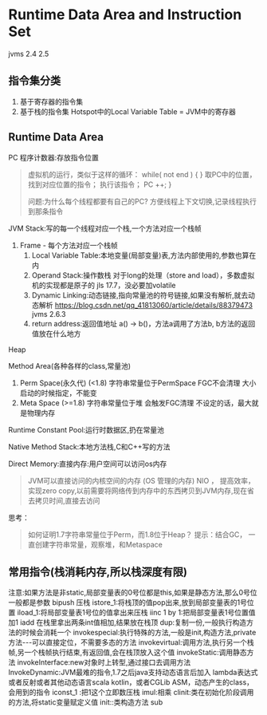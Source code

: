 # Runtime Data Area and Instruction Set

jvms 2.4 2.5

## 指令集分类

1. 基于寄存器的指令集
2. 基于栈的指令集
   Hotspot中的Local Variable Table = JVM中的寄存器

## Runtime Data Area

PC 程序计数器:存放指令位置
>
> 虚拟机的运行，类似于这样的循环：
> while( not end ) { }
> 取PC中的位置，找到对应位置的指令；
> 执行该指令；
> PC ++;
> }
>
>问题:为什么每个线程都要有自己的PC?
>方便线程上下文切换,记录线程执行到那条指令

JVM Stack:写的每一个线程对应一个栈,一个方法对应一个栈帧
1. Frame - 每个方法对应一个栈帧
   1. Local Variable Table:本地变量(局部变量)表,方法内部使用的,参数也算在内
   2. Operand Stack:操作数栈
      对于long的处理（store and load），多数虚拟机的实现都是原子的
      jls 17.7，没必要加volatile
   3. Dynamic Linking:动态链接,指向常量池的符号链接,如果没有解析,就去动态解析
       https://blog.csdn.net/qq_41813060/article/details/88379473 
      jvms 2.6.3
   4. return address:返回值地址
      a() -> b()，方法a调用了方法b, b方法的返回值放在什么地方

Heap

Method Area(各种各样的class,常量池)
1. Perm Space(永久代) (<1.8)
   字符串常量位于PermSpace
   FGC不会清理
   大小启动的时候指定，不能变
2. Meta Space (>=1.8)
   字符串常量位于堆
   会触发FGC清理
   不设定的话，最大就是物理内存

Runtime Constant Pool:运行时数据区,扔在常量池

Native Method Stack:本地方法栈,C和C++写的方法

Direct Memory:直接内存:用户空间可以访问os内存
> JVM可以直接访问的内核空间的内存 (OS 管理的内存)
> NIO ， 提高效率，实现zero copy,以前需要将网络传到内存中的东西拷贝到JVM内存,现在省去拷贝时间,直接去访问

思考：
> 如何证明1.7字符串常量位于Perm，而1.8位于Heap？
> 提示：结合GC， 一直创建字符串常量，观察堆，和Metaspace


## 常用指令(栈消耗内存,所以栈深度有限)
注意:如果方法是非static,局部变量表的0号位都是this,如果是静态方法,那么0号位一般都是参数
bipush 压栈
istore_1:将栈顶的值pop出来,放到局部变量表的1号位置
iload_1:将局部变量表1号位的值拿出来压栈
iinc 1 by 1:把局部变量表1号位置值加1
iadd 在栈里拿出两条int值相加,结果放在栈顶
dup:复制一份,一般执行构造方法的时候会消耗一个
invokespecial:执行特殊的方法,一般是init,构造方法,private 方法---可以直接定位，不需要多态的方法
invokevirtual:调用方法,执行另一个栈帧,另一个栈帧执行结束,有返回值,会在栈顶放入这个值
invokeStatic:调用静态方法
invokeInterface:new对象时上转型,通过接口去调用方法
InvokeDynamic:JVM最难的指令,1.7之后java支持动态语言后加入
       lambda表达式或者反射或者其他动态语言scala kotlin，或者CGLib ASM，动态产生的class，会用到的指令
iconst_1  :把1这个立即数压栈
imul:相乘
clinit:类在初始化阶段调用的方法,将static变量赋定义值
init::类构造方法
sub

